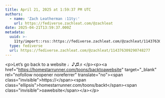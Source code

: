 ```yaml
---
title: April 21, 2025 at 1:59:37 PM UTC
authors:
  - name: 'Zach Leatherman :11ty:'
    url: https://fediverse.zachleat.com/@zachleat
date: 2025-04-21T13:59:37.000Z
metadata:
  uuid: >-
    11ty/import::rss::https://fediverse.zachleat.com/@zachleat/114376309290748277
  type: fediverse
  url: https://fediverse.zachleat.com/@zachleat/114376309290748277
---
```

\<p>Let’s go back to a website ♩♪♫♬\</p>\<p>\<a href="https://homestarrunner.com/toons/backtoawebsite" target="\_blank" rel="nofollow noopener noreferrer" translate="no">\<span class="invisible">https://\</span>\<span class="ellipsis">homestarrunner.com/toons/backt\</span>\<span class="invisible">oawebsite\</span>\</a>\</p>